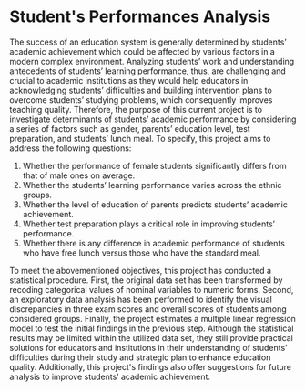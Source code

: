 # Student's Performances Analysis

The success of an education system is generally determined by students’ academic
achievement which could be affected by various factors in a modern complex environment.
Analyzing students’ work and understanding antecedents of students’ learning performance, thus,
are challenging and crucial to academic institutions as they would help educators in acknowledging
students’ difficulties and building intervention plans to overcome students’ studying problems,
which consequently improves teaching quality. Therefore, the purpose of this current project is to
investigate determinants of students’ academic performance by considering a series of factors such
as gender, parents’ education level, test preparation, and students’ lunch meal. To specify, this
project aims to address the following questions:

1. Whether the performance of female students significantly differs from that of male ones
on average.
2. Whether the students’ learning performance varies across the ethnic groups.
3. Whether the level of education of parents predicts students’ academic achievement.
4. Whether test preparation plays a critical role in improving students’ performance.
5. Whether there is any difference in academic performance of students who have free
lunch versus those who have the standard meal.

To meet the abovementioned objectives, this project has conducted a statistical procedure.
First, the original data set has been transformed by recoding categorical values of nominal
variables to numeric forms. Second, an exploratory data analysis has been performed to identify
the visual discrepancies in three exam scores and overall scores of students among considered
groups. Finally, the project estimates a multiple linear regression model to test the initial findings
in the previous step. Although the statistical results may be limited within the utilized data set,
they still provide practical solutions for educators and institutions in their understanding of
students’ difficulties during their study and strategic plan to enhance education quality.
Additionally, this project's findings also offer suggestions for future analysis to improve students’
academic achievement.
